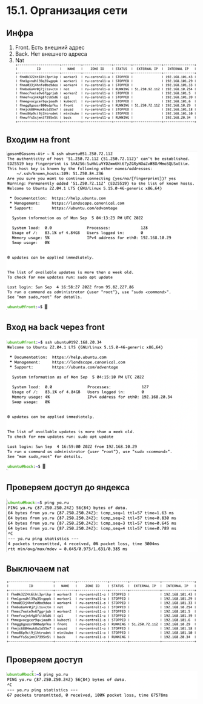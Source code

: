 # 15.1. Организация сети

## Инфра<br>
1. Front. Есть внешний адрес
2. Back. Нет внешнего адреса
3. Nat <br>
   <kbd> 
      <img src="https://github.com/Gasan66/devops-netology/blob/main/15.1/1.png" alt="infra"
      title="infra"/> 
   </kbd>

## Входим на front <br>
   <kbd> 
      <img src="https://github.com/Gasan66/devops-netology/blob/main/15.1/2.png" alt="front"
      title="front"/> 
   </kbd>

## Вход на back через front
   <kbd> 
      <img src="https://github.com/Gasan66/devops-netology/blob/main/15.1/3.png" alt="back"
      title="back"/> 
   </kbd>

## Проверяем доступ до яндекса
   <kbd> 
      <img src="https://github.com/Gasan66/devops-netology/blob/main/15.1/4.png" alt="ya"
      title="ya"/> 
   </kbd>

## Выключаем nat
   <kbd> 
      <img src="https://github.com/Gasan66/devops-netology/blob/main/15.1/5.png" alt="nat"
      title="nat"/> 
   </kbd>

## Проверяем доступ
   <kbd> 
      <img src="https://github.com/Gasan66/devops-netology/blob/main/15.1/6.png" alt="ya"
      title="ya"/> 
   </kbd>
